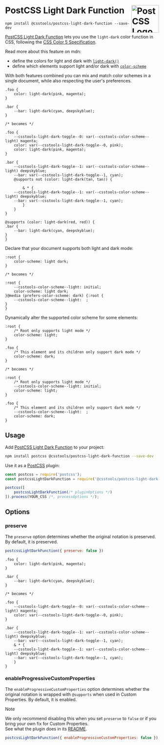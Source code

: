 # PostCSS Light Dark Function [<img src="https://postcss.github.io/postcss/logo.svg" alt="PostCSS Logo" width="90" height="90" align="right">][PostCSS]

`npm install @csstools/postcss-light-dark-function --save-dev`

[PostCSS Light Dark Function] lets you use the `light-dark` color function in
CSS, following the [CSS Color 5 Specification].

Read more about this feature on mdn:
- define the colors for light and dark with [`light-dark()`](https://developer.mozilla.org/en-US/docs/Web/CSS/color_value/light-dark)
- define which elements support light and/or dark with [`color-scheme`](https://developer.mozilla.org/en-US/docs/Web/CSS/color-scheme)

With both features combined you can mix and match color schemes in a single document, while also respecting the user's preferences.

```pcss
.foo {
	color: light-dark(pink, magenta);
}

.bar {
	--bar: light-dark(cyan, deepskyblue);
}

/* becomes */

.foo {
	--csstools-light-dark-toggle--0: var(--csstools-color-scheme--light) magenta;
	color: var(--csstools-light-dark-toggle--0, pink);
	color: light-dark(pink, magenta);
}

.bar {
	--csstools-light-dark-toggle--1: var(--csstools-color-scheme--light) deepskyblue;
	--bar: var(--csstools-light-dark-toggle--1, cyan);
	@supports not (color: light-dark(tan, tan)) {

		& * {
	--csstools-light-dark-toggle--1: var(--csstools-color-scheme--light) deepskyblue;
	--bar: var(--csstools-light-dark-toggle--1, cyan);
		}
	}
}

@supports (color: light-dark(red, red)) {
.bar {
	--bar: light-dark(cyan, deepskyblue);
}
}
```

Declare that your document supports both light and dark mode:

```pcss
:root {
	color-scheme: light dark;
}

/* becomes */

:root {
	--csstools-color-scheme--light: initial;
	color-scheme: light dark;
}@media (prefers-color-scheme: dark) {:root {
	--csstools-color-scheme--light:  ;
}
}
```

Dynamically alter the supported color scheme for some elements:

```pcss
:root {
	/* Root only supports light mode */
	color-scheme: light;
}

.foo {
	/* This element and its children only support dark mode */
	color-scheme: dark;
}

/* becomes */

:root {
	/* Root only supports light mode */
	--csstools-color-scheme--light: initial;
	color-scheme: light;
}

.foo {
	/* This element and its children only support dark mode */
	--csstools-color-scheme--light:  ;
	color-scheme: dark;
}
```

## Usage

Add [PostCSS Light Dark Function] to your project:

```bash
npm install postcss @csstools/postcss-light-dark-function --save-dev
```

Use it as a [PostCSS] plugin:

```js
const postcss = require('postcss');
const postcssLightDarkFunction = require('@csstools/postcss-light-dark-function');

postcss([
	postcssLightDarkFunction(/* pluginOptions */)
]).process(YOUR_CSS /*, processOptions */);
```



## Options

### preserve

The `preserve` option determines whether the original notation
is preserved. By default, it is preserved.

```js
postcssLightDarkFunction({ preserve: false })
```

```pcss
.foo {
	color: light-dark(pink, magenta);
}

.bar {
	--bar: light-dark(cyan, deepskyblue);
}

/* becomes */

.foo {
	--csstools-light-dark-toggle--0: var(--csstools-color-scheme--light) magenta;
	color: var(--csstools-light-dark-toggle--0, pink);
}

.bar {
	--csstools-light-dark-toggle--1: var(--csstools-color-scheme--light) deepskyblue;
	--bar: var(--csstools-light-dark-toggle--1, cyan);
	& * {
	--csstools-light-dark-toggle--1: var(--csstools-color-scheme--light) deepskyblue;
	--bar: var(--csstools-light-dark-toggle--1, cyan);
	}
}
```

### enableProgressiveCustomProperties

The `enableProgressiveCustomProperties` option determines whether the original notation
is wrapped with `@supports` when used in Custom Properties. By default, it is enabled.

> [!NOTE]
> We only recommend disabling this when you set `preserve` to `false` or if you bring your own fix for Custom Properties.  
> See what the plugin does in its [README](https://github.com/csstools/postcss-plugins/tree/main/plugins/postcss-progressive-custom-properties#readme).

```js
postcssLightDarkFunction({ enableProgressiveCustomProperties: false })
```

[cli-url]: https://github.com/csstools/postcss-plugins/actions/workflows/test.yml?query=workflow/test
[css-url]: https://cssdb.org/#light-dark-function
[discord]: https://discord.gg/bUadyRwkJS
[npm-url]: https://www.npmjs.com/package/@csstools/postcss-light-dark-function

[PostCSS]: https://github.com/postcss/postcss
[PostCSS Light Dark Function]: https://github.com/csstools/postcss-plugins/tree/main/plugins/postcss-light-dark-function
[CSS Color 5 Specification]: https://drafts.csswg.org/css-color-5/#light-dark
